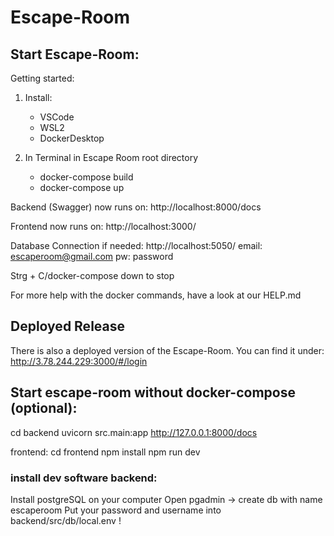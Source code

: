 # Escape-Room

## Start Escape-Room:
Getting started:
1. Install: 
   - VSCode
   - WSL2
   - DockerDesktop

2. In Terminal in Escape Room root directory
   - docker-compose build
   - docker-compose up

Backend (Swagger) now runs on:
http://localhost:8000/docs

Frontend now runs on:
http://localhost:3000/

Database Connection if needed:
http://localhost:5050/
email: escaperoom@gmail.com
pw: password

Strg + C/docker-compose down to stop

For more help with the docker commands, have a look at our HELP.md

## Deployed Release
There is also a deployed version of the Escape-Room. 
You can find it under: http://3.78.244.229:3000/#/login

## Start escape-room without docker-compose (optional):

cd backend
uvicorn src.main:app
http://127.0.0.1:8000/docs

frontend:
cd frontend
npm install
npm run dev

### install dev software backend:

Install postgreSQL on your computer
Open pgadmin -> create db with name escaperoom
Put your password and username into backend/src/db/local.env !
